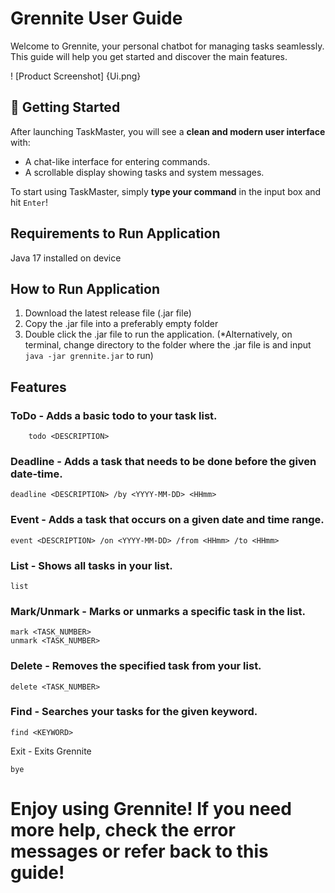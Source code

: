 # Grennite User Guide
Welcome to Grennite, your personal chatbot for managing tasks seamlessly. This guide will help you get started and discover the main features.

! [Product Screenshot] {Ui.png}


## 🚀 Getting Started

After launching TaskMaster, you will see a **clean and modern user interface** with:
- A chat-like interface for entering commands.
- A scrollable display showing tasks and system messages.

To start using TaskMaster, simply **type your command** in the input box and hit `Enter`!


## Requirements to Run Application

Java 17 installed on device

## How to Run Application

1. Download the latest release file (.jar file)
2. Copy the .jar file into a preferably empty folder
3. Double click the .jar file to run the application.
   (*Alternatively, on terminal, change directory to the folder where the .jar file is and input `java -jar grennite.jar` to run)

## Features
### ToDo - Adds a basic todo to your task list.
```
    todo <DESCRIPTION>
```

### Deadline - Adds a task that needs to be done before the given date-time.
```
deadline <DESCRIPTION> /by <YYYY-MM-DD> <HHmm>
```
 

### Event - Adds a task that occurs on a given date and time range.
```
event <DESCRIPTION> /on <YYYY-MM-DD> /from <HHmm> /to <HHmm>
```


### List - Shows all tasks in your list.
```
list
```

### Mark/Unmark - Marks or unmarks a specific task in the list.
```
mark <TASK_NUMBER>
unmark <TASK_NUMBER>
```

### Delete - Removes the specified task from your list.
```
delete <TASK_NUMBER>
```


### Find - Searches your tasks for the given keyword.
```
find <KEYWORD>
```


Exit - Exits Grennite
```
bye
```

# Enjoy using Grennite! If you need more help, check the error messages or refer back to this guide!
